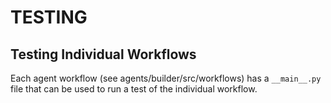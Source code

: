# TESTING

## Testing Individual Workflows

Each agent workflow (see agents/builder/src/workflows) has a `__main__.py` file that can be used to run a  test of the individual workflow.


